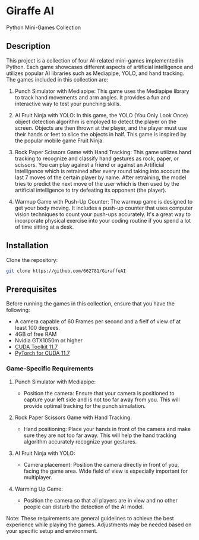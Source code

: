 # Giraffe AI

Python Mini-Games Collection

## Description

This project is a collection of four AI-related mini-games implemented in Python. Each game showcases different aspects of artificial intelligence and utilizes popular AI libraries such as Mediapipe, YOLO, and hand tracking. The games included in this collection are:

1. Punch Simulator with Mediapipe: This game uses the Mediapipe library to track hand movements and arm angles. It provides a fun and interactive way to test your punching skills.

2. AI Fruit Ninja with YOLO: In this game, the YOLO (You Only Look Once) object detection algorithm is employed to detect the player on the screen. Objects are then thrown at the player, and the player must use their hands or feet to slice the objects in half. This game is inspired by the popular mobile game Fruit Ninja.

3. Rock Paper Scissors Game with Hand Tracking: This game utilizes hand tracking to recognize and classify hand gestures as rock, paper, or scissors. You can play against a friend or against an Artificial Intelligence which is retrained after every round taking into account the last 7 moves of the certain player by name. After retraining, the model tries to predict the next move of the user which is then used by the artificial intelligence to try defeating its opponent (the player).

4. Warmup Game with Push-Up Counter: The warmup game is designed to get your body moving. It includes a push-up counter that uses computer vision techniques to count your push-ups accurately. It's a great way to incorporate physical exercise into your coding routine if you spend a lot of time sitting at a desk.

## Installation

Clone the repository:

```bash
git clone https://github.com/662781/GiraffeAI
```


## Prerequisites

Before running the games in this collection, ensure that you have the following:

- A camera capable of 60 Frames per second and a fielf of view of at least 100 degrees.
- 4GB of free RAM
- Nvidia GTX1050m or higher
- [CUDA Toolkit 11.7](https://developer.nvidia.com/cuda-11-7-0-download-archive)
- [PyTorch for CUDA 11.7](https://pytorch.org/get-started/locally/)

### Game-Specific Requirements

1. Punch Simulator with Mediapipe:
   - Position the camera: Ensure that your camera is positioned to capture your left side and is not too far away from you. This will provide optimal tracking for the punch simulation.

2. Rock Paper Scissors Game with Hand Tracking:
   - Hand positioning: Place your hands in front of the camera and make sure they are not too far away. This will help the hand tracking algorithm accurately recognize your gestures.

3. AI Fruit Ninja with YOLO:
   - Camera placement: Position the camera directly in front of you, facing the game area. Wide field of view is especially important for multiplayer.  

4. Warming Up Game:
   - Position the camera so that all players are in view and no other people can disturb the detection of the AI model.

Note: These requirements are general guidelines to achieve the best experience while playing the games. Adjustments may be needed based on your specific setup and environment.




